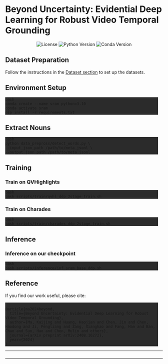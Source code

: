 
# Beyond Uncertainty: Evidential Deep Learning for Robust Video Temporal Grounding

<p align="center">
  <img src="https://img.shields.io/badge/license-MIT-brightgreen" alt="License">
  <img src="https://img.shields.io/badge/python-3.10-blue" alt="Python Version">
  <img src="https://img.shields.io/badge/conda-4.10.3-blue" alt="Conda Version">
</p>

## Dataset Preparation

Follow the instructions in the [Dataset section](https://github.com/showlab/UniVTG/blob/main/install.md#datasets) to set up the datasets.

## Environment Setup

<pre style="background-color: rgb(43, 43, 43);margin-right: 15px;"><div class="pre-code-area"><code class="language-javascript" style="white-space: pre-wrap;">bash
conda create --name sram python=3.10
conda activate sram
pip install -r requirements.txt
</code></div></pre>

## Extract Nouns

<pre style="background-color: rgb(43, 43, 43);margin-right: 15px;"><div class="pre-code-area"><code class="language-javascript" style="white-space: pre-wrap;">bash
python data_prepross/detect_words.py \
--input_json_path /path/to/meta_jsonl \
--output_json_path /path/to/meta_jsonl
</code></div></pre>

## Training

### Train on QVHighlights

<pre style="background-color: rgb(43, 43, 43);margin-right: 15px;"><div class="pre-code-area"><code class="language-javascript" style="white-space: pre-wrap;">bash
bash scripts/train/qvhl_ddp_2stage_train.sh
</code></div></pre>

### Train on Charades

<pre style="background-color: rgb(43, 43, 43);margin-right: 15px;"><div class="pre-code-area"><code class="language-javascript" style="white-space: pre-wrap;">bash
bash scripts/train/charades_ddp_2stage_train.sh
</code></div></pre>

## Inference

### Inference on our checkpoint

<pre style="background-color: rgb(43, 43, 43);margin-right: 15px;"><div class="pre-code-area"><code class="language-javascript" style="white-space: pre-wrap;">bash
bash scripts/inference/inf_sram_base_ddp.sh
</code></div></pre>

## Reference

If you find our work useful, please cite:

<pre style="background-color: rgb(43, 43, 43);margin-right: 15px;"><div class="pre-code-area"><code class="language-javascript" style="white-space: pre-wrap;">
@article{ma2024beyond,
  title={Beyond Uncertainty: Evidential Deep Learning for Robust Video Temporal Grounding},
  author={Ma, Kaijing and Huang, Haojian and Chen, Jin and Chen, Haodong and Ji, Pengliang and Zang, Xianghao and Fang, Han and Ban, Chao and Sun, Hao and Chen, Mulin and others},
  journal={arXiv preprint arXiv:2408.16272},
  year={2024}
}
</code></div></pre>

---

————————————————————————————————————
